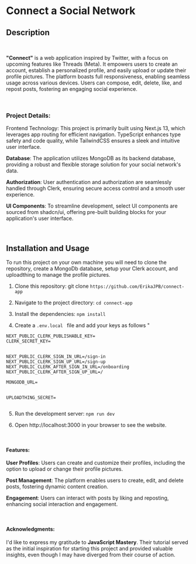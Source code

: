 # Connect a Social Network

## Description

<br>

**"Connect"** is a web application inspired by Twitter, with a focus on upcoming features like Threads (Meta). It empowers users to create an account, establish a personalized profile, and easily upload or update their profile pictures. The platform boasts full responsiveness, enabling seamless usage across various devices. Users can compose, edit, delete, like, and repost posts, fostering an engaging social experience.

<br>

### Project Details:

Frontend Technology: This project is primarily built using Next.js 13, which leverages app routing for efficient navigation. TypeScript enhances type safety and code quality, while TailwindCSS ensures a sleek and intuitive user interface.

**Database**: The application utilizes MongoDB as its backend database, providing a robust and flexible storage solution for your social network's data.

**Authorization**: User authentication and authorization are seamlessly handled through Clerk, ensuring secure access control and a smooth user experience.

**UI Components**: To streamline development, select UI components are sourced from shadcn/ui, offering pre-built building blocks for your application's user interface.

<br>

## Installation and Usage

To run this project on your own machine you will need to clone the repository, create a MongoDb database, setup your Clerk account, and uploadthing to manage the profile pictures.

1. Clone this repository: git clone `https://github.com/ErikaJPB/connect-app`

2. Navigate to the project directory: `cd connect-app`

3. Install the dependencies: `npm install`

4. Create a `.env.local ` file and add your keys as follows "

```env
NEXT_PUBLIC_CLERK_PUBLISHABLE_KEY=
CLERK_SECRET_KEY=


NEXT_PUBLIC_CLERK_SIGN_IN_URL=/sign-in
NEXT_PUBLIC_CLERK_SIGN_UP_URL=/sign-up
NEXT_PUBLIC_CLERK_AFTER_SIGN_IN_URL=/onboarding
NEXT_PUBLIC_CLERK_AFTER_SIGN_UP_URL=/

MONGODB_URL=


UPLOADTHING_SECRET=


```

5. Run the development server: `npm run dev`

6. Open http://localhost:3000 in your browser to see the website.

<br>

#### Features:

**User Profiles**: Users can create and customize their profiles, including the option to upload or change their profile pictures.

**Post Management**: The platform enables users to create, edit, and delete posts, fostering dynamic content creation.

**Engagement**: Users can interact with posts by liking and reposting, enhancing social interaction and engagement.

<br>

#### Acknowledgments:

I'd like to express my gratitude to **JavaScript Mastery**. Their tutorial served as the initial inspiration for starting this project and provided valuable insights, even though I may have diverged from their course of action.
